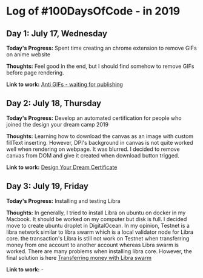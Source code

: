 # Log of #100DaysOfCode - in 2019

## Day 1: July 17, Wednesday

**Today's Progress:** Spent time creating an chrome extension to remove GIFs on anime website

**Thoughts:** Feel good in the end, but I should find somehow to remove GIFs before page rendering.

**Link to work:** [Anti GIFs - waiting for publishing](https://github.com/gapgag55/100-days-challenge/tree/master/remove-gif-chrome-extenstion)

## Day 2: July 18, Thursday

**Today's Progress:** Develop an automated certification for people who joined the design your dream camp 2019 

**Thoughts:** Learning how to download the canvas as an image with custom fillText inserting. However, DPI's background in canvas is not quite worked well when rendering on webpage. It was blurred. I decided to remove canvas from DOM and give it created when download button trigged.

**Link to work:** [Design Your Dream Certificate](https://design-your-dream-certificate.firebaseapp.com/)

## Day 3: July 19, Friday

**Today's Progress:** Installing and testing Libra

**Thoughts:** In generally, I tried to install Libra on ubuntu on docker in my Macbook. It should be worked on my computer but disk is full. I decided move to create ubuntu droplet in DigitalOcean. In my opinion, Testnet is a libra network similar to libra swarm which is a local validator node for Libra core. the transaction's Libra is still not work on Testnet when transferring money from one account to another account whereas Libra swarm is worked. There are many problems when installing libra core. However, the final solution is here [Transferring money with Libra swarm](https://github.com/libra/libra/issues/201#issuecomment-504784229)

**Link to work:** -